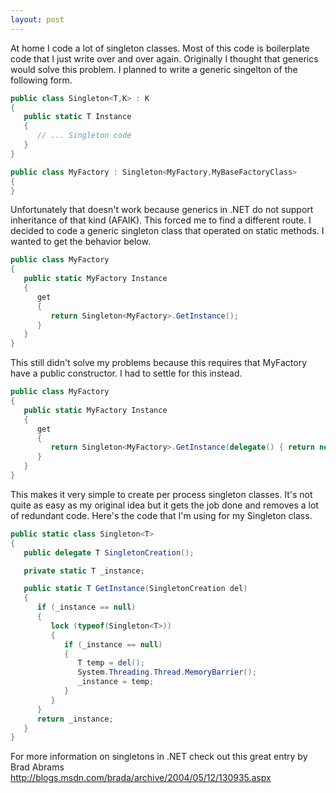```yaml
---
layout: post
---
```

At home I code a lot of singleton classes.  Most of this code is boilerplate code that I just write over and over again.  Originally I thought that generics would solve this problem.  I planned to write a generic singelton of the following form. 

``` csharp
public class Singleton<T,K> : K
{
   public static T Instance 
   {
      // ... Singleton code 
   }
}

public class MyFactory : Singleton<MyFactory,MyBaseFactoryClass>
{
}
```

Unfortunately that doesn't work because generics in .NET do not support inheritance of that kind (AFAIK).  This forced me to find a different route.  I decided to code a generic singleton class that operated on static methods.  I wanted to get the behavior below. 

``` csharp
public class MyFactory
{
   public static MyFactory Instance 
   { 
      get 
      { 
         return Singleton<MyFactory>.GetInstance(); 
      } 
   }
}
```

This still didn't solve my problems because this requires that MyFactory have a public constructor.  I had to settle for this instead. 

``` csharp
public class MyFactory
{
   public static MyFactory Instance 
   { 
      get 
      { 
         return Singleton<MyFactory>.GetInstance(delegate() { return new MyFactory(); } ); 
      } 
   }
}
```

This makes it very simple to create per process singleton classes.  It's not quite as easy as my original idea but it gets the job done and removes a lot of redundant code.  Here's the code that I'm using for my Singleton<T> class. 

``` csharp
public static class Singleton<T>
{
   public delegate T SingletonCreation();

   private static T _instance;

   public static T GetInstance(SingletonCreation del)
   {
      if (_instance == null)
      {
         lock (typeof(Singleton<T>))
         {
            if (_instance == null)
            {
               T temp = del();
               System.Threading.Thread.MemoryBarrier();
               _instance = temp;
            }
         }
      }
      return _instance;
   }
}
```

For more information on singletons in .NET check out this great entry by Brad Abrams http://blogs.msdn.com/brada/archive/2004/05/12/130935.aspx
